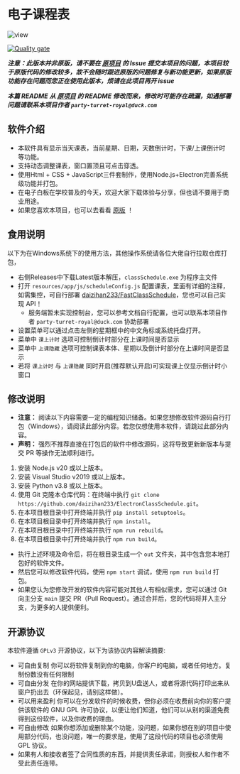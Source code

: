 # 电子课程表

![view](image/README/view.png)

[![Quality gate](https://sonarcloud.io/api/project_badges/quality_gate?project=daizihan233_ElectronClassSchedule)](https://sonarcloud.io/summary/new_code?id=daizihan233_ElectronClassSchedule)

_**注意：此版本并非原版，请不要在 [原项目](https://github.com/EnderWolf006/ElectronClassSchedule) 的 Issue 提交本项目的问题，本项目较于原版代码的修改较多，故不会随时跟进原版的问题修复与新功能更新，如果原版功能存在问题而您正在使用此版本，烦请在此项目再开 issue**_

_**本篇 README 从 [原项目](https://github.com/EnderWolf006/ElectronClassSchedule) 的 README 修改而来，修改时可能存在疏漏，如遇部署问题请联系本项目作者 `party-turret-royal@duck.com`**_

## 软件介绍

- 本软件具有显示当天课表，当前星期、日期，天数倒计时，下课/上课倒计时等功能。
- 支持动态调整课表，窗口置顶且可点击穿透。
- 使用Html + CSS + JavaScript三件套制作，使用Node.js+Electron完善系统级功能并打包。
- 在电子白板在学校普及的今天，欢迎大家下载体验与分享，但也请不要用于商业用途。
- 如果您喜欢本项目，也可以去看看 [原版](https://github.com/EnderWolf006/ElectronClassSchedule) ！

## 食用说明
以下为在Windows系统下的使用方法，其他操作系统请各位大佬自行拉取仓库打包，

- 右侧Releases中下载Latest版本解压，`classSchedule.exe` 为程序主文件
- 打开 `resources/app/js/scheduleConfig.js` 配置课表，里面有详细的注释，如需集控，可自行部署 [daizihan233/FastClassSchedule](https://github.com/daizihan233/FastClassSchedule)，您也可以自己实现 API！
  - 服务端暂未实现控制台，您可以参考文档自行配置，也可以联系本项目作者 `party-turret-royal@duck.com` 协助部署
- 设置菜单可以通过点击左侧的星期框中的中文角标或系统托盘打开。
- 菜单中 `课上计时` 选项可控制倒计时部分在上课时间是否显示
- 菜单中 `上课隐藏` 选项可控制课表本体、星期以及倒计时部分在上课时间是否显示
- 若将 `课上计时` 与 `上课隐藏` 同时开启(推荐默认开启)可实现课上仅显示倒计时小窗口

## 修改说明
- **注意：** 阅读以下内容需要一定的编程知识储备。如果您想修改软件源码自行打包（Windows），请阅读此部分内容。若您仅想使用本软件，请跳过此部分内容。
- **声明：** 强烈不推荐直接在打包后的软件中修改源码，这将导致更新新版本与提交 PR 等操作无法顺利进行。
1. 安装 Node.js v20 或以上版本。
2. 安装 Visual Studio v2019 或以上版本。
3. 安装 Python v3.8 或以上版本。
4. 使用 Git 克隆本仓库代码：在终端中执行 `git clone https://github.com/daizihan233/ElectronClassSchedule.git`。
5. 在本项目根目录中打开终端并执行 `pip install setuptools`。
6. 在本项目根目录中打开终端并执行 `npm install`。
7. 在本项目根目录中打开终端并执行 `npm run rebuild`。
8. 在本项目根目录中打开终端并执行 `npm run build`。

- 执行上述环境及命令后，将在根目录生成一个 `out` 文件夹，其中包含您本地打包好的软件文件。
- 然后您可以修改软件代码，使用 `npm start` 调试，使用 `npm run build` 打包。
- 如果您认为您修改开发的软件内容可能对其他人有相似需求，您可以通过 Git 向主分支 `main` 提交 PR（Pull Request）。通过合并后，您的代码将并入主分支，为更多的人提供便利。

## 开源协议

本软件遵循 `GPLv3` 开源协议，以下为该协议内容解读摘要:

* 可自由复制 你可以将软件复制到你的电脑，你客户的电脑，或者任何地方。复制份数没有任何限制
* 可自由分发 在你的网站提供下载，拷贝到U盘送人，或者将源代码打印出来从窗户扔出去（环保起见，请别这样做）。
* 可以用来盈利 你可以在分发软件的时候收费，但你必须在收费前向你的客户提供该软件的 GNU GPL 许可协议，以便让他们知道，他们可以从别的渠道免费得到这份软件，以及你收费的理由。
* 可自由修改 如果你想添加或删除某个功能，没问题，如果你想在别的项目中使用部分代码，也没问题，唯一的要求是，使用了这段代码的项目也必须使用 GPL 协议。
* 如果有人和接收者签了合同性质的东西，并提供责任承诺，则授权人和作者不受此责任连带。
